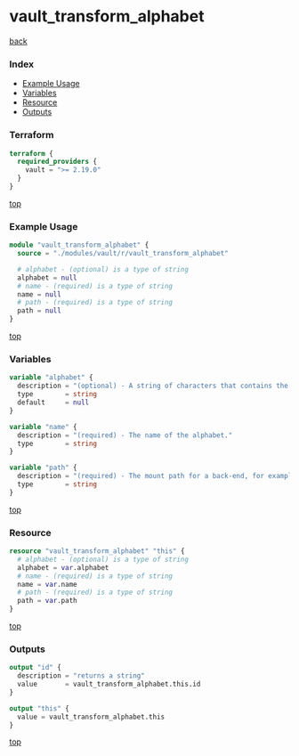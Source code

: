 # vault_transform_alphabet

[back](../vault.md)

### Index

- [Example Usage](#example-usage)
- [Variables](#variables)
- [Resource](#resource)
- [Outputs](#outputs)

### Terraform

```terraform
terraform {
  required_providers {
    vault = ">= 2.19.0"
  }
}
```

[top](#index)

### Example Usage

```terraform
module "vault_transform_alphabet" {
  source = "./modules/vault/r/vault_transform_alphabet"

  # alphabet - (optional) is a type of string
  alphabet = null
  # name - (required) is a type of string
  name = null
  # path - (required) is a type of string
  path = null
}
```

[top](#index)

### Variables

```terraform
variable "alphabet" {
  description = "(optional) - A string of characters that contains the alphabet set."
  type        = string
  default     = null
}

variable "name" {
  description = "(required) - The name of the alphabet."
  type        = string
}

variable "path" {
  description = "(required) - The mount path for a back-end, for example, the path given in \"$ vault auth enable -path=my-aws aws\"."
  type        = string
}
```

[top](#index)

### Resource

```terraform
resource "vault_transform_alphabet" "this" {
  # alphabet - (optional) is a type of string
  alphabet = var.alphabet
  # name - (required) is a type of string
  name = var.name
  # path - (required) is a type of string
  path = var.path
}
```

[top](#index)

### Outputs

```terraform
output "id" {
  description = "returns a string"
  value       = vault_transform_alphabet.this.id
}

output "this" {
  value = vault_transform_alphabet.this
}
```

[top](#index)